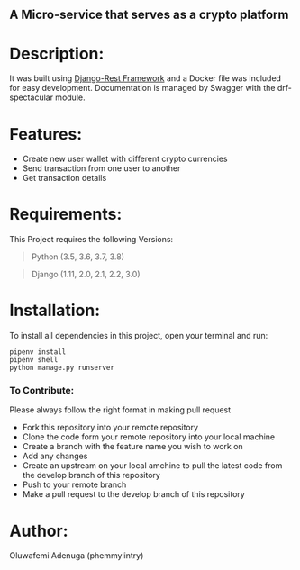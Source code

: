 ## A Micro-service that serves as a crypto platform

# Description:
It was built using [Django-Rest Framework](https://www.django-rest-framework.org/) and a Docker file was included for easy development. 
Documentation is managed by Swagger with the drf-spectacular module.



# Features:
- Create new user wallet with different crypto currencies
- Send transaction from one user to another
- Get transaction details

# Requirements:
This Project requires the following Versions:
> Python (3.5, 3.6, 3.7, 3.8) 

> Django (1.11, 2.0, 2.1, 2.2, 3.0)

# Installation:
To install all dependencies in this project, open your terminal and run:
```
pipenv install
pipenv shell
python manage.py runserver
```

### To Contribute:
Please always follow the right format in making pull request

* Fork this repository into your remote repository
* Clone the code form your remote repository into your local machine
* Create a branch with the feature name you wish to work on
* Add any changes
* Create an upstream on your local amchine to pull the latest code from the develop branch of this repository
* Push to your remote branch
* Make a pull request to the develop branch of this repository

# Author:
Oluwafemi Adenuga (phemmylintry)
